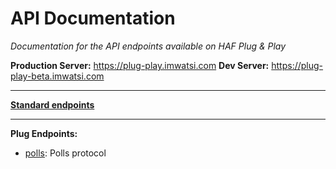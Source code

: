 # API Documentation

*Documentation for the API endpoints available on HAF Plug & Play*

**Production Server:** https://plug-play.imwatsi.com
**Dev Server:** https://plug-play-beta.imwatsi.com

---

**[Standard endpoints](standard_endpoints.md)**

---

**Plug Endpoints:**

- [polls](plugs/polls.md): Polls protocol
